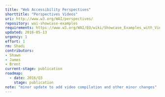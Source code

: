 ```yaml
---
title: "Web Accessibility Perspectives"
shorttitle: "Perspectives Videos"
uri: http://www.w3.org/WAI/perspectives/
repository: wai-showcase-examples
requirements: https://www.w3.org/WAI/EO/wiki/Showcase_Examples_with_Videos/Requirements_Analysis
updated: 2016-05-13
urgency: 1
effort: 1
rm: Shadi
contributors:
- Shawn
- James
- Brent
current-stage: publication
roadmap:
  - date: 2016/Q3
    stage: publication
note: "minor update to add video compilation and other minor changes"
---
```


